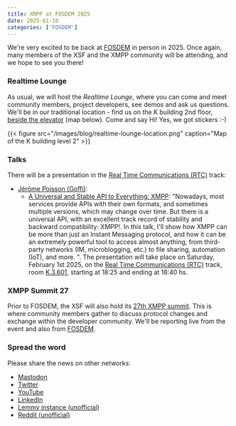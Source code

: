```yaml
---
title: XMPP at FOSDEM 2025
date: 2025-01-10
categories: ['FOSDEM']
---
```


We're very excited to be back at [FOSDEM](https://fosdem.org/2025/) in person in 2025.
Once again, many members of the XSF and the XMPP community will be attending, and we hope to see you there!

### Realtime Lounge

As usual, we will host the *Realtime Lounge*, where you can come and meet community members, project developers, see demos and ask us questions.
We'll be in our traditional location - find us on the K building 2nd floor, [beside the elevator](https://fosdem.org/2025/stands/) (map below).
Come and say Hi!
Yes, we got stickers :-)

{{< figure src="/images/blog/realtime-lounge-location.png" caption="Map of the K building level 2" >}}

### Talks

There will be a presentation in the [Real Time Communications (RTC)](https://fosdem.org/2025/schedule/track/rtc/) track:

- [Jérôme Poisson (Goffi)](https://fosdem.org/2025/schedule/speaker/jerome_poisson_goffi/):
    - [A Universal and Stable API to Everything: XMPP](https://fosdem.org/2025/schedule/event/fosdem-2025-5721-a-universal-and-stable-api-to-everything-xmpp/): "Nowadays, most services provide APIs with their own formats, and sometimes multiple versions, which may change over time. But there is a universal API, with an excellent track record of stability and backward compatibility: XMPP!.
    In this talk, I'll show how XMPP can be more than just an Instant Messaging protocol, and how it can be an extremely powerful tool to access almost anything, from third-party networks (IM, microblogging, etc.) to file sharing, automation (IoT), and more. ".
    The presentation will take place on Saturday, February 1st 2025, on the [Real Time Communications (RTC)](https://fosdem.org/2025/schedule/track/rtc/) track, room [K.3.601](https://fosdem.org/2025/schedule/room/k3601/), starting at 18:25 and ending at 18:40 hs.

### XMPP Summit 27

Prior to FOSDEM, the XSF will also hold its [27th XMPP summit](https://xmpp.org/2024/11/xmpp-summit-27/).
This is where community members gather to discuss protocol changes and exchange within the developer community.
We'll be reporting live from the event and also from [FOSDEM](https://fosdem.org/2025/).

### Spread the word

Please share the news on other networks:

- [Mastodon](https://fosstodon.org/@xmpp/)
- [Twitter](https://twitter.com/xmpp)
- [YouTube](https://www.youtube.com/channel/UCf3Kq2ElJDFQhYDdjn18RuA)
- [LinkedIn](https://www.linkedin.com/company/xmpp-standards-foundation/)
- [Lemmy instance (unofficial)](https://slrpnk.net/c/xmpp)
- [Reddit (unofficial)](https://www.reddit.com/r/xmpp/)
